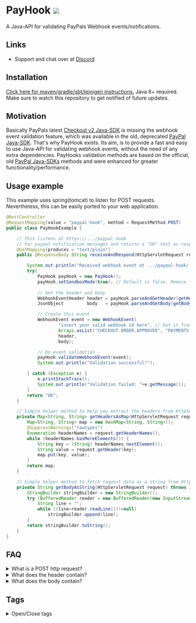 # PayHook [![](https://jitpack.io/v/Osiris-Team/PayHook.svg)](https://jitpack.io/#Osiris-Team/PayHook)
A Java-API for validating PayPals Webhook events/notifications.
## Links
 - Support and chat over at [Discord](https://discord.com/invite/GGNmtCC)
## Installation
[Click here for maven/gradle/sbt/leinigen instructions.](https://jitpack.io/#Osiris-Team/PayHook/LATEST)
Java 8+ required.
Make sure to watch this repository to get notified of future updates.
## Motivation
Basically PayPals latest [Checkout v2 Java-SDK](https://github.com/paypal/Checkout-Java-SDK)
is missing the webhook event validation feature, which was available in the old, deprecated
[PayPal Java-SDK](https://github.com/paypal/PayPal-Java-SDK).
That's why PayHook exists. Its aim, is to provide a fast and easy to use Java-API for validating
webhook events, without the need of any extra dependencies.
PayHooks validation methods are based on the official, old [PayPal Java-SDKs](https://github.com/paypal/PayPal-Java-SDK) methods and were enhanced for greater functionality/performance.
## Usage example
This example uses spring(tomcat) to listen for POST requests. 
Nevertheless, this can be easily ported to your web application.
```java
@RestController
@RequestMapping(value = "paypal-hook", method = RequestMethod.POST)
public class PayHookExample {

    // This listens at https://.../paypal-hook
    // for paypal notification messages and returns a "OK" text as response.
    @GetMapping(produces = "text/plain")
    public @ResponseBody String receiveAndRespond(HttpServletRequest request) {

        System.out.println("Received webhook event at .../paypal-hook/...");
        try{
            PayHook payHook = new PayHook();
            payHook.setSandboxMode(true); // Default is false. Remove this in production.
            
            // Get the header and body
            WebhookEventHeader header = payHook.parseAndGetHeader(getHeadersAsMap(request));
            JsonObject         body   = payHook.parseAndGetBody(getBodyAsString(request));

            // Create this event
            WebhookEvent event = new WebhookEvent(
                    "insert your valid webhook id here", // Get it from here: https://developer.paypal.com/developer/applications/
                    Arrays.asList("CHECKOUT.ORDER.APPROVED", "PAYMENTS.PAYMENT.CREATED"), // Insert your valid event types/names here. Full list of all event types/names here: https://developer.paypal.com/docs/api-basics/notifications/webhooks/event-names
                    header,
                    body);

            // Do event validation
            payHook.validateWebhookEvent(event); 
            System.out.println("Validation successful!");

        } catch (Exception e) {
            e.printStackTrace();
            System.out.println("Validation failed: "+e.getMessage());
        }
        return "OK";
    }

    // Simple helper method to help you extract the headers from HttpServletRequest object.
    private Map<String, String> getHeadersAsMap(HttpServletRequest request) {
        Map<String, String> map = new HashMap<String, String>();
        @SuppressWarnings("rawtypes")
        Enumeration headerNames = request.getHeaderNames();
        while (headerNames.hasMoreElements()) {
            String key = (String) headerNames.nextElement();
            String value = request.getHeader(key);
            map.put(key, value);
        }
        return map;
    }

    // Simple helper method to fetch request data as a string from HttpServletRequest object.
    private String getBodyAsString(HttpServletRequest request) throws IOException {
        StringBuilder stringBuilder = new StringBuilder();
        try (BufferedReader reader = new BufferedReader(new InputStreamReader(request.getInputStream()))){
            String line = "";
            while ((line=reader.readLine())!=null)
                stringBuilder.append(line);
        }
        return stringBuilder.toString();
    }
}
```
## FAQ
<div>
<details>
  <summary>What is a POST http request?</summary>
Every request has a header and a body.
By design, the POST request method requests that a web server accepts the data enclosed in the body of the request message, most likely for storing it.
</details>
<details>
  <summary>What does the header contain?</summary>
In our case it contains: content-length, paypal-transmission-sig,
paypal-cert-url, paypal-auth-algo, correlation-id,
paypal-transmission-id, client_pid,
accept, cal_poolstack, paypal-transmission-time, paypal-auth-version,
host, content-type and finally the user-agent.
</details>
<details>
  <summary>What does the body contain?</summary>
The body is a json string with a bunch of event specific data.
For more details see the paypal docs: <a href="https://developer.paypal.com/docs/api-basics/notifications/webhooks/notification-messages/">webhooks/notification-messages</a>
</details>
</div>

## Tags
<div>
<details>
  <summary>Open/Close tags</summary>
Tags are used to make this repository easier to find for others. <br>
paypal validate webhook java
paypal java webhook example
paypal webhook
webhook paypal
paypal java webhooks
paypal java webhook example
paypal webhook
java paypal integration
java paypal api
paypal validate webhook java
paypal java webhooks
paypal java webhook example
paypal webhook
java paypal integration
java paypal api
paypal validate webhook java
paypal webhook events
paypal webhooks tutorial
paypal webhook listener example
paypal webhook simulator
paypal webhook id
paypal webhook api
paypal webhook listener
paypal webhook localhost
paypal webhook authentication
paypal add webhook
paypal api webhook event
paypal webhook ip address
paypal billing agreement webhook
what is a paypal webhooks
webhook paypal
paypal button webhook
paypal smart button webhook
paypal webhook c#
paypal webhook custom field
paypal webhook certificate
paypal create webhook
paypal checkout webhook
paypal configure webhooks
paypal.com webhooks
paypal webhook payment.sale.completed
paypal webhook delay
paypal webhook documentation
paypal webhook discord
paypal donation webhook
paypal dispute webhook
webhook data paypal
paypal webhook example
paypal webhook event types
paypal webhook example php
paypal webhook endpoint
paypal webhook einrichten
paypal webhook example c#
paypal webhook events pending
paypal webhook for recurring payment
paypal webhook format
paypal webhook get
paypal api get webhook
paypal handle webhooks
paypal webhook ip
paypal webhook ipn
paypal webhook implementation
paypal webhook vs ipn
paypal webhooks interface
paypal payouts webhook id
paypal webhook java
paypal validate webhook java
paypal webhook node js
paypal java webhook example
paypal webhook listener php example
paypal webhook listener example c#
paypal webhook listener example nodejs
paypal webhook listener php
paypal webhooks laravel
paypal manage webhooks
paypal webhook not working
paypal webhook nodejs
paypal webhook .net
paypal webhook notifications not working
paypal webhook simulator not working
paypal sandbox webhook not working
paypal webhook event names
paypal ipn or webhook
paypal webhook php
paypal webhook python
paypal webhook pending
paypal webhook payload
paypal webhook port
paypal payment webhook
paypal plus webhook
paypal webhook url
paypal webhook retry
paypal webhook response
paypal webhook reference id
paypal webhook refund
paypal webhook recurring payment
paypal send webhook
paypal subscription renew webhook
paypal webhooks
paypal webhooks simulator
paypal webhooks example
paypal webhooks php
paypal webhooks localhost
paypal webhooks vs ipn
paypal webhook tutorial
paypal webhook test
paypal not a valid webhook url
paypal webhook verification
paypal webhook validation
paypal webhook validate
paypal webhook verify signature
paypal webhook validation php
woocommerce paypal webhook
magento 2 paypal webhook
shopware 6 paypal webhook
</details>
</div>
